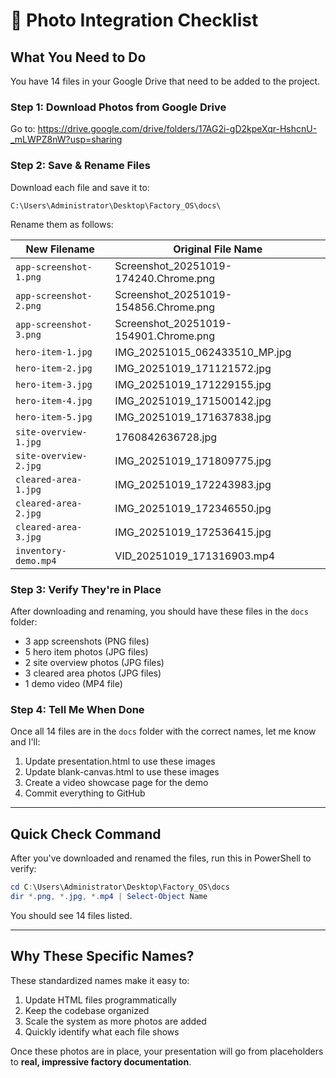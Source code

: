 # 📸 Photo Integration Checklist

## What You Need to Do

You have 14 files in your Google Drive that need to be added to the project.

### Step 1: Download Photos from Google Drive
Go to: https://drive.google.com/drive/folders/17AG2i-gD2kpeXqr-HshcnU-_mLWPZ8nW?usp=sharing

### Step 2: Save & Rename Files
Download each file and save it to:
```
C:\Users\Administrator\Desktop\Factory_OS\docs\
```

Rename them as follows:

| New Filename | Original File Name |
|--------------|-------------------|
| `app-screenshot-1.png` | Screenshot_20251019-174240.Chrome.png |
| `app-screenshot-2.png` | Screenshot_20251019-154856.Chrome.png |
| `app-screenshot-3.png` | Screenshot_20251019-154901.Chrome.png |
| `hero-item-1.jpg` | IMG_20251015_062433510_MP.jpg |
| `hero-item-2.jpg` | IMG_20251019_171121572.jpg |
| `hero-item-3.jpg` | IMG_20251019_171229155.jpg |
| `hero-item-4.jpg` | IMG_20251019_171500142.jpg |
| `hero-item-5.jpg` | IMG_20251019_171637838.jpg |
| `site-overview-1.jpg` | 1760842636728.jpg |
| `site-overview-2.jpg` | IMG_20251019_171809775.jpg |
| `cleared-area-1.jpg` | IMG_20251019_172243983.jpg |
| `cleared-area-2.jpg` | IMG_20251019_172346550.jpg |
| `cleared-area-3.jpg` | IMG_20251019_172536415.jpg |
| `inventory-demo.mp4` | VID_20251019_171316903.mp4 |

### Step 3: Verify They're in Place
After downloading and renaming, you should have these files in the `docs` folder:
- 3 app screenshots (PNG files)
- 5 hero item photos (JPG files)
- 2 site overview photos (JPG files)
- 3 cleared area photos (JPG files)
- 1 demo video (MP4 file)

### Step 4: Tell Me When Done
Once all 14 files are in the `docs` folder with the correct names, let me know and I'll:
1. Update presentation.html to use these images
2. Update blank-canvas.html to use these images
3. Create a video showcase page for the demo
4. Commit everything to GitHub

---

## Quick Check Command
After you've downloaded and renamed the files, run this in PowerShell to verify:

```powershell
cd C:\Users\Administrator\Desktop\Factory_OS\docs
dir *.png, *.jpg, *.mp4 | Select-Object Name
```

You should see 14 files listed.

---

## Why These Specific Names?

These standardized names make it easy to:
1. Update HTML files programmatically
2. Keep the codebase organized
3. Scale the system as more photos are added
4. Quickly identify what each file shows

Once these photos are in place, your presentation will go from placeholders to **real, impressive factory documentation**.
